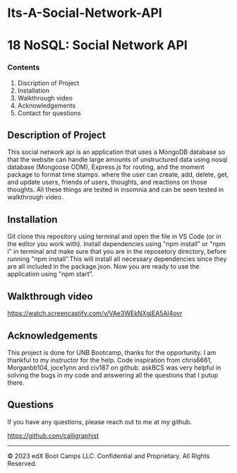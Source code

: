 # Its-A-Social-Network-API

# 18 NoSQL: Social Network API

   

### Contents

1. Discription of Project
2. Installation 
3. Walkthrough video
4. Acknowledgements
5. Contact for questions

## Description of Project
This social network api is an application that uses a MongoDB database so that the website can handle large amounts of unstructured data using nosql database (Mongoose ODM), Express.js for routing, and the moment package to format time stamps. where the user can create, add, delete, get, and update users, friends of users, thoughts, and reactions on those thoughts. All these things are tested in insomnia and can be seen tested in walkthrough video.

## Installation 

Git clone this repository using terminal and open the file in VS Code (or in the editor you work with). Install dependencies using "npm install" or "npm i" in terminal and make sure that you are in the reposetory directory, before running "npm install".This will install all necessary dependencies since they are all included in the package.json. Now you are ready to use the application using "npm start".

##  Walkthrough video

https://watch.screencastify.com/v/VAe3WEkNXgjEA5Al4ovr 

## Acknowledgements

This project is done for UNB Bootcamp, thanks for the opportunity. I am thankful to my instructor for the help. Code inspiration from chris6661, Morganbb104, joce1ynn and civ187 on github. askBCS was very helpful in solving the bugs in my code and answering all the questions that I putup there. 

## Questions

If you have any questions, please reach out to me at my github.

https://github.com/calligraphist

- - -
© 2023 edX Boot Camps LLC. Confidential and Proprietary. All Rights Reserved.
